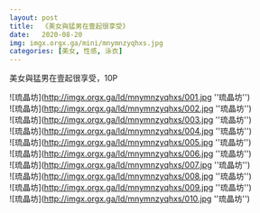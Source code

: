 ```yaml
---
layout: post
title:  《美女與猛男在壹起很享受》
date:   2020-08-20
img: imgx.orgx.ga/mini/mnymnzyqhxs.jpg
categories: [美女, 性感, 泳衣]
---
```


美女與猛男在壹起很享受，10P

![琉晶坊](http://imgx.orgx.ga/ld/mnymnzyqhxs/001.jpg ''琉晶坊'') <br>
![琉晶坊](http://imgx.orgx.ga/ld/mnymnzyqhxs/002.jpg ''琉晶坊'') <br>
![琉晶坊](http://imgx.orgx.ga/ld/mnymnzyqhxs/003.jpg ''琉晶坊'') <br>
![琉晶坊](http://imgx.orgx.ga/ld/mnymnzyqhxs/004.jpg ''琉晶坊'') <br>
![琉晶坊](http://imgx.orgx.ga/ld/mnymnzyqhxs/005.jpg ''琉晶坊'') <br>
![琉晶坊](http://imgx.orgx.ga/ld/mnymnzyqhxs/006.jpg ''琉晶坊'') <br>
![琉晶坊](http://imgx.orgx.ga/ld/mnymnzyqhxs/007.jpg ''琉晶坊'') <br>
![琉晶坊](http://imgx.orgx.ga/ld/mnymnzyqhxs/008.jpg ''琉晶坊'') <br>
![琉晶坊](http://imgx.orgx.ga/ld/mnymnzyqhxs/009.jpg ''琉晶坊'') <br>
![琉晶坊](http://imgx.orgx.ga/ld/mnymnzyqhxs/010.jpg ''琉晶坊'') <br>
